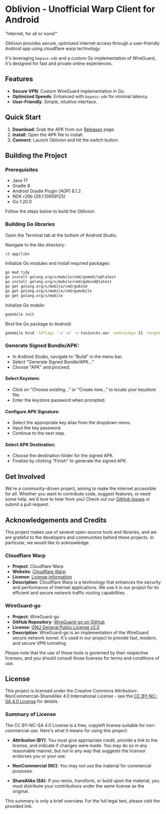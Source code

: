 # Oblivion - Unofficial Warp Client for Android

"Internet, for all or none!"

Oblivion provides secure, optimized internet access through a user-friendly Android app using cloudflare warp technology

It's leveraging `bepass-sdk` and a custom Go implementation of WireGuard, it's designed for fast and private online experiences.

## Features

- **Secure VPN**: Custom WireGuard implementation in Go.
- **Optimized Speeds**: Enhanced with `bepass-sdk` for minimal latency.
- **User-Friendly**: Simple, intuitive interface.

## Quick Start

1. **Download**: Grab the APK from our [Releases](https://github.com/bepass-org/oblivion/releases) page.
2. **Install**: Open the APK file to install.
3. **Connect**: Launch Oblivion and hit the switch button.

## Building the Project

### Prerequisites
- Java 17
- Gradle 8
- Android Gradle Plugin (AGP) 8.1.2
- NDK r26b (26.1.10909125)
- Go 1.20.0

Follow the steps below to build the Oblivion:

### Building Go libraries
Open the Terminal tab at the bottom of Android Studio.

Navigate to the libs directory:

```bash
cd app/libs
```
Initialize Go modules and install required packages:

```bash
go mod tidy
go install golang.org/x/mobile/cmd/gomobile@latest
go install golang.org/x/mobile/cmd/gobind@latest
go get golang.org/x/mobile/cmd/gobind
go get golang.org/x/mobile/cmd/gomobile
go get golang.org/x/mobile
```
Initialize Go mobile:

```bash
gomobile init
```
Bind the Go package to Android:

```bash
gomobile bind -ldflags '-s -w' -o tun2socks.aar -androidapi 21 -target android .
```
### Generate Signed Bundle/APK:
- In Android Studio, navigate to "Build" in the menu bar.
- Select "Generate Signed Bundle/APK..."
- Choose "APK" and proceed.

#### Select Keystore:
- Click on "Choose existing..." or "Create new..." to locate your keystore file.
- Enter the keystore password when prompted.

#### Configure APK Signature:
- Select the appropriate key alias from the dropdown menu.
- Input the key password.
- Continue to the next step.

#### Select APK Destination:
- Choose the destination folder for the signed APK.
- Finalize by clicking "Finish" to generate the signed APK.

## Get Involved

We're a community-driven project, aiming to make the internet accessible for all. Whether you want to contribute code, suggest features, or need some help, we'd love to hear from you! Check out our [GitHub Issues](https://github.com/bepass-org/oblivion/issues) or submit a pull request.

## Acknowledgements and Credits

This project makes use of several open-source tools and libraries, and we are grateful to the developers and communities behind these projects. In particular, we would like to acknowledge:

### Cloudflare Warp

- **Project**: Cloudflare Warp
- **Website**: [Cloudflare Warp](https://www.cloudflare.com/products/warp/)
- **License**: [License information](https://www.cloudflare.com/application/terms/)
- **Description**: Cloudflare Warp is a technology that enhances the security and performance of Internet applications. We use it in our project for its efficient and secure network traffic routing capabilities.

### WireGuard-go

- **Project**: WireGuard-go
- **GitHub Repository**: [WireGuard-go on GitHub](https://github.com/WireGuard/wireguard-go)
- **License**: [GNU General Public License v2.0](https://github.com/WireGuard/wireguard-go/blob/master/COPYING)
- **Description**: WireGuard-go is an implementation of the WireGuard secure network tunnel. It's used in our project to provide fast, modern, and secure VPN tunneling.

Please note that the use of these tools is governed by their respective licenses, and you should consult those licenses for terms and conditions of use.

## License

This project is licensed under the Creative Commons Attribution-NonCommercial-ShareAlike 4.0 International License - see the [CC BY-NC-SA 4.0 License](https://creativecommons.org/licenses/by-nc-sa/4.0/) for details.

### Summary of License

The CC BY-NC-SA 4.0 License is a free, copyleft license suitable for non-commercial use. Here's what it means for using this project:

- **Attribution (BY)**: You must give appropriate credit, provide a link to the license, and indicate if changes were made. You may do so in any reasonable manner, but not in any way that suggests the licensor endorses you or your use.

- **NonCommercial (NC)**: You may not use the material for commercial purposes.

- **ShareAlike (SA)**: If you remix, transform, or build upon the material, you must distribute your contributions under the same license as the original.

This summary is only a brief overview. For the full legal text, please visit the provided link.
